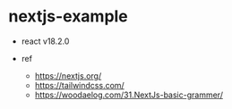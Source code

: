 # nextjs-example
- react v18.2.0
 
- ref
  - https://nextjs.org/
  - https://tailwindcss.com/
  - https://woodaelog.com/31.NextJs-basic-grammer/

